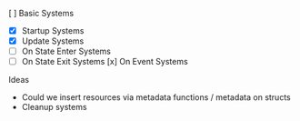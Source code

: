 [ ] Basic Systems
- [x] Startup Systems
- [x] Update Systems
- [ ] On State Enter Systems
- [ ] On State Exit Systems
[x] On Event Systems

Ideas
- Could we insert resources via metadata functions / metadata on structs
- Cleanup systems